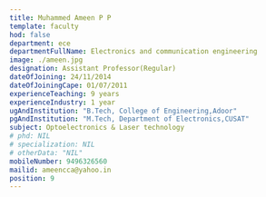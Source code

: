 ```yaml
---
title: Muhammed Ameen P P
template: faculty
hod: false
department: ece
departmentFullName: Electronics and communication engineering
image: ./ameen.jpg
designation: Assistant Professor(Regular)
dateOfJoining: 24/11/2014
dateOfJoiningCape: 01/07/2011
experienceTeaching: 9 years
experienceIndustry: 1 year
ugAndInstitution: "B.Tech, College of Engineering,Adoor"
pgAndInstitution: "M.Tech, Department of Electronics,CUSAT"
subject: Optoelectronics & Laser technology
# phd: NIL
# specialization: NIL
# otherData: "NIL"
mobileNumber: 9496326560
mailid: ameencca@yahoo.in
position: 9
---
```

